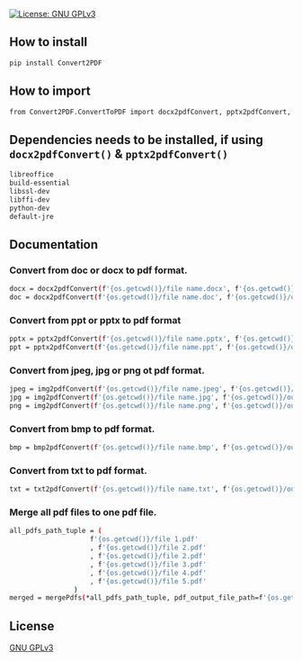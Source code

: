 [![License: GNU GPLv3](https://img.shields.io/badge/License-GPLv3-blue.svg)](https://github.com/ashfaque/Convert2PDF/blob/main/LICENSE)

## How to install
```sh
pip install Convert2PDF
```

## How to import
```sh
from Convert2PDF.ConvertToPDF import docx2pdfConvert, pptx2pdfConvert, img2pdfConvert, bmp2pdfConvert, txt2pdfConvert, mergePdfs
```

## Dependencies needs to be installed, if using `docx2pdfConvert()` & `pptx2pdfConvert()`
```sh
libreoffice
build-essential
libssl-dev
libffi-dev
python-dev
default-jre
```

## Documentation


### Convert from doc or docx to pdf format.
```sh
docx = docx2pdfConvert(f'{os.getcwd()}/file name.docx', f'{os.getcwd()}/output_dir/')
doc = docx2pdfConvert(f'{os.getcwd()}/file name.doc', f'{os.getcwd()}/output_dir/')
```


### Convert from ppt or pptx to pdf format
```sh
pptx = pptx2pdfConvert(f'{os.getcwd()}/file name.pptx', f'{os.getcwd()}/output/')
ppt = pptx2pdfConvert(f'{os.getcwd()}/file name.ppt', f'{os.getcwd()}/output/')
```


### Convert from jpeg, jpg or png ot pdf format.
```sh
jpeg = img2pdfConvert(f'{os.getcwd()}/file name.jpeg', f'{os.getcwd()}/output/file name.pdf')
jpg = img2pdfConvert(f'{os.getcwd()}/file name.jpg', f'{os.getcwd()}/output/file name.pdf')
png = img2pdfConvert(f'{os.getcwd()}/file name.png', f'{os.getcwd()}/output/file name.pdf')
```


### Convert from bmp to pdf format.
```sh
bmp = bmp2pdfConvert(f'{os.getcwd()}/file name.bmp', f'{os.getcwd()}/output/file name.pdf')
```


### Convert from txt to pdf format.
```sh
txt = txt2pdfConvert(f'{os.getcwd()}/file name.txt', f'{os.getcwd()}/output/file name.pdf')
```


### Merge all pdf files to one pdf file.
```sh
all_pdfs_path_tuple = (
                    f'{os.getcwd()}/file 1.pdf'
                    , f'{os.getcwd()}/file 2.pdf'
                    , f'{os.getcwd()}/file 2.pdf'
                    , f'{os.getcwd()}/file 3.pdf'
                    , f'{os.getcwd()}/file 4.pdf'
                    , f'{os.getcwd()}/file 5.pdf'
                )
merged = mergePdfs(*all_pdfs_path_tuple, pdf_output_file_path=f'{os.getcwd()}/output_merged_file.pdf')
```


## License
[GNU GPLv3](LICENSE)
